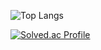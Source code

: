 ![Top Langs](https://github-readme-stats.vercel.app/api/top-langs/?username=DDUKKIJWIG&layout=compact)

[![Solved.ac Profile](http://mazassumnida.wtf/api/v2/generate_badge?boj=ddukkijwig)](https://solved.ac/ddukkijwig/)
